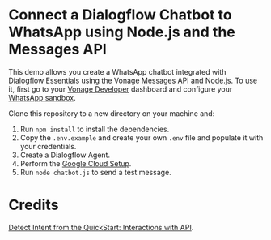 # Connect a Dialogflow Chatbot to WhatsApp using Node.js and the Messages API

This demo allows you create a WhatsApp chatbot integrated with Dialogflow Essentials using the Vonage Messages API and Node.js. To use it, first go to your [Vonage Developer](https://dashboard.nexmo.com/) dashboard and configure your [WhatsApp sandbox](https://dashboard.nexmo.com/messages/sandbox).

Clone this repository to a new directory on your machine and:

1. Run `npm install` to install the dependencies.
2. Copy the `.env.example` and create your own `.env` file and populate it with your credentials.
3. Create a Dialogflow Agent.
4. Perform the [Google Cloud Setup](https://cloud.google.com/dialogflow/es/docs/quick/setup).
5. Run `node chatbot.js` to send a test message.

# Credits
[Detect Intent from the QuickStart: Interactions with API](https://cloud.google.com/dialogflow/es/docs/quick/api).